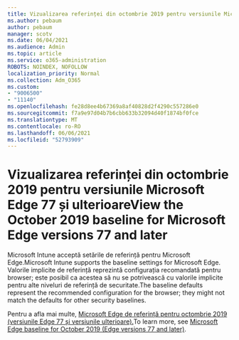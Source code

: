 ```yaml
---
title: Vizualizarea referinței din octombrie 2019 pentru versiunile Microsoft Edge 77 și ulterioare
ms.author: pebaum
author: pebaum
manager: scotv
ms.date: 06/04/2021
ms.audience: Admin
ms.topic: article
ms.service: o365-administration
ROBOTS: NOINDEX, NOFOLLOW
localization_priority: Normal
ms.collection: Adm_O365
ms.custom:
- "9006500"
- "11140"
ms.openlocfilehash: fe28d8ee4b67369a8af40828d2f4290c557286e0
ms.sourcegitcommit: f7a9e97d04b7b6cbb633b32094d40f1874bf0fce
ms.translationtype: MT
ms.contentlocale: ro-RO
ms.lasthandoff: 06/06/2021
ms.locfileid: "52793909"
---
```

# <a name="view-the-october-2019-baseline-for-microsoft-edge-versions-77-and-later"></a><span data-ttu-id="3589b-102">Vizualizarea referinței din octombrie 2019 pentru versiunile Microsoft Edge 77 și ulterioare</span><span class="sxs-lookup"><span data-stu-id="3589b-102">View the October 2019 baseline for Microsoft Edge versions 77 and later</span></span>

<span data-ttu-id="3589b-103">Microsoft Intune acceptă setările de referință pentru Microsoft Edge.</span><span class="sxs-lookup"><span data-stu-id="3589b-103">Microsoft Intune supports the baseline settings for Microsoft Edge.</span></span> <span data-ttu-id="3589b-104">Valorile implicite de referință reprezintă configurația recomandată pentru browser; este posibil ca acestea să nu se potrivească cu valorile implicite pentru alte niveluri de referință de securitate.</span><span class="sxs-lookup"><span data-stu-id="3589b-104">The baseline defaults represent the recommended configuration for the browser; they might not match the defaults for other security baselines.</span></span>

<span data-ttu-id="3589b-105">Pentru a afla mai multe, [Microsoft Edge de referință pentru octombrie 2019 (versiunile Edge 77 și versiunile ulterioare).](/mem/intune/protect/security-baseline-settings-edge?pivots=edge-october-2019)</span><span class="sxs-lookup"><span data-stu-id="3589b-105">To learn more, see [Microsoft Edge baseline for October 2019 (Edge versions 77 and later)](/mem/intune/protect/security-baseline-settings-edge?pivots=edge-october-2019).</span></span>